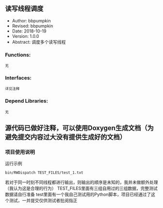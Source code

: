 ## 读写线程调度

- Author: bbpumpkin
- Revised: bbpumpkin
- Date: 2018-10-19
- Version: 1.0.0
- Abstract: 调度多个读写线程

### Functions:
	无
### Interfaces:
	详见注释
### Depend Libraries:
	无

源代码已做好注释，可以使用Doxygen生成文档（为避免提交内容过大没有提供生成好的文档）
---
### 项目使用说明
运行示例
```
bin/RWDispatch TEST_FILES/test_1.txt
```
若对于同一时刻不同线程都进行输出，则输出的顺序是未知的，我并未做额外处理（我认为这是合理的行为）
TEST_FILES里面有三组自用过的三组数据，完整测试数据请自行准备
test里面有一个我自己测试用的Python脚本，项目已经通过了这个测试，一并提交仅供测试者批阅指正
